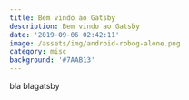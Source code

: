```yaml
---
title: Bem vindo ao Gatsby
description: Bem vindo ao Gatsby
date: '2019-09-06 02:42:11'
image: /assets/img/android-robog-alone.png
category: misc
background: '#7AAB13'
---
```

bla blagatsby
